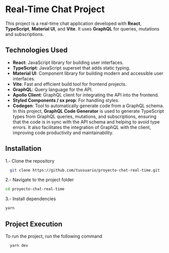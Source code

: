 # Real-Time Chat Project

This project is a real-time chat application developed with **React**, **TypeScript**, **Material UI**, and **Vite**. It uses **GraphQL** for queries, mutations and subscriptions.

## Technologies Used

- **React**: JavaScript library for building user interfaces.
- **TypeScript**: JavaScript superset that adds static typing.
- **Material UI**: Component library for building modern and accessible user interfaces.
- **Vite**: Fast and efficient build tool for frontend projects.
- **GraphQL**: Query language for the API.
- **Apollo Client**: GraphQL client for integrating the API into the frontend.
- **Styled Components / sx prop**: For handling styles.
- **Codegen**: Tool to automatically generate code from a GraphQL schema. In this project, **GraphQL Code Generator** is used to generate TypeScript types from GraphQL queries, mutations, and subscriptions, ensuring that the code is in sync with the API schema and helping to avoid type errors. It also facilitates the integration of GraphQL with the client, improving code productivity and maintainability.

## Installation

1.- Clone the repository
```bash
  git clone https://github.com/tuusuario/proyecto-chat-real-time.git
```
2.- Navigate to the project folder
```bash
cd proyecto-chat-real-time
 ``` 
3.- Install dependencies
```bash
yarn
 ``` 
 ## Project Execution

To run the project, run the following command

```bash
  yarn dev
```
